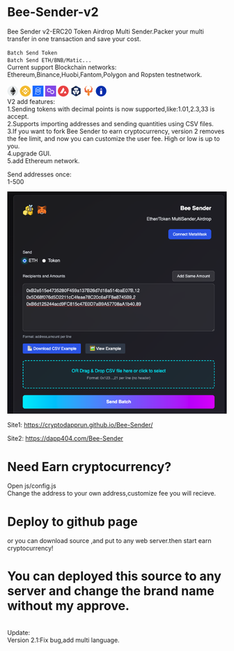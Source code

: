# Bee-Sender-v2
Bee Sender v2-ERC20 Token Airdrop Multi Sender.Packer your multi transfer in one transaction and save your cost.<br>

``Batch Send Token``<br>
``Batch Send ETH/BNB/Matic...``<br>
Current support Blockchain networks:<br>
Ethereum,Binance,Huobi,Fantom,Polygon and Ropsten testnetwork.<br><br>
<img src="https://github.com/CryptoDappRun/Bee-Sender/blob/main/img/1.png" width="25" height="25" alt="eth"> 
<img src="https://github.com/CryptoDappRun/Bee-Sender/blob/main/img/56.png" width="25" height="25" alt="bnb">
<img src="https://github.com/CryptoDappRun/Bee-Sender/blob/main/img/250.png" width="25" height="25" alt="ftm">
<img src="https://github.com/CryptoDappRun/Bee-Sender/blob/main/img/137.png" width="25" height="25" alt="matic"> 
<img src="https://github.com/CryptoDappRun/Bee-Sender/blob/main/img/43114.png" width="25" height="25" alt="matic">
<img src="https://github.com/CryptoDappRun/Bee-Sender/blob/main/img/25.png" width="25" height="25" alt="matic">
<img src="https://github.com/CryptoDappRun/Bee-Sender/blob/main/img/13381.png" width="25" height="25" alt="matic">
<img src="https://github.com/CryptoDappRun/Bee-Sender/blob/main/img/534.png" width="25" height="25" alt="matic">
<br>
V2 add features:<br>
1.Sending tokens with decimal points is now supported,like:1.01,2.3,33 is accept.<br>
2.Supports importing addresses and sending quantities using CSV files.<br>
3.If you want to fork Bee Sender to earn cryptocurrency, version 2 removes the fee limit, and now you can customize the user fee. High or low is up to you.<br>
4.upgrade GUI.<br>
5.add Ethereum network.<br>

Send addresses once:<br>
1-500<br>

<img src="https://github.com/CryptoDappRun/Bee-Sender/blob/main/screen.png" alt="erc20-tokens-multi-sender">

Site1:
https://cryptodapprun.github.io/Bee-Sender/

Site2:
https://dapp404.com/Bee-Sender


# Need Earn cryptocurrency?
Open js/config.js<br>
Change the address to your own address,customize fee you will recieve.<br>


# Deploy to github page

or you can download source ,and put to any web server.then start earn cryptocurrency!<br>

# You can deployed this source to any server and change the brand name without my approve.

<br>
Update:<br>
Version 2.1:Fix bug,add multi language.<br>
 
 
 

